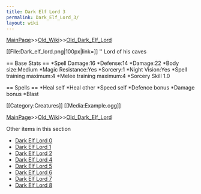 ```yaml
---
title: Dark Elf Lord 3
permalink: Dark_Elf_Lord_3/
layout: wiki
---
```


[MainPage](/keeperrl_wiki/ "wikilink")>>[Old_Wiki](/keeperrl_wiki/Old_Wiki "wikilink")>>[Old_Dark_Elf_Lord](/keeperrl_wiki/Old_Dark_Elf_Lord "wikilink")

[[File:Dark_elf_lord.png|100px|link=]] '' Lord of his caves

== Base Stats ==
*Spell Damage:16
*Defense:14
*Damage:22
*Body size:Medium
*Magic Resistance:Yes
*Sorcery:1
*Night Vision:Yes
*Spell training maximum:4
*Melee training maximum:4
*Sorcery Skill 1.0

== Spells ==
*Heal self
*Heal other
*Speed self
*Defence bonus
*Damage bonus
*Blast

[[Category:Creatures]]
[[Media:Example.ogg]]

[MainPage](/keeperrl_wiki/ "wikilink")>>[Old_Wiki](/keeperrl_wiki/Old_Wiki "wikilink")>>[Old_Dark_Elf_Lord](/keeperrl_wiki/Old_Dark_Elf_Lord "wikilink")

Other items in this section
-    [Dark Elf Lord 0](/keeperrl_wiki/Dark_Elf_Lord_0 "wikilink")
-    [Dark Elf Lord 1](/keeperrl_wiki/Dark_Elf_Lord_1 "wikilink")
-    [Dark Elf Lord 2](/keeperrl_wiki/Dark_Elf_Lord_2 "wikilink")
-    [Dark Elf Lord 4](/keeperrl_wiki/Dark_Elf_Lord_4 "wikilink")
-    [Dark Elf Lord 5](/keeperrl_wiki/Dark_Elf_Lord_5 "wikilink")
-    [Dark Elf Lord 6](/keeperrl_wiki/Dark_Elf_Lord_6 "wikilink")
-    [Dark Elf Lord 7](/keeperrl_wiki/Dark_Elf_Lord_7 "wikilink")
-    [Dark Elf Lord 8](/keeperrl_wiki/Dark_Elf_Lord_8 "wikilink")

